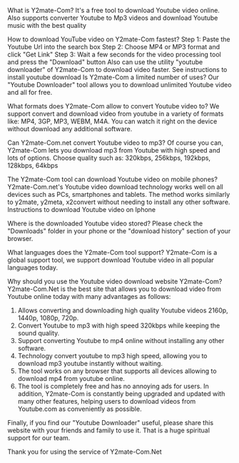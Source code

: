 What is Y2mate-Com?
It's a free tool to download Youtube video online. Also supports converter Youtube to Mp3 videos and download Youtube music with the best quality

How to download YouTube video on Y2mate-Com fastest?
Step 1: Paste the Youtube Url into the search box
Step 2: Choose MP4 or MP3 format and click "Get Link"
Step 3: Wait a few seconds for the video processing tool and press the "Download" button
Also can use the utility "youtube downloader" of Y2mate-Com to download video faster. See instructions to install youtube download
Is Y2mate-Com a limited number of uses?
Our "Youtube Downloader" tool allows you to download unlimited Youtube video and all for free.

What formats does Y2mate-Com allow to convert Youtube video to?
We support convert and download video from youtube in a variety of formats like: MP4, 3GP, MP3, WEBM, M4A. You can watch it right on the device without download any additional software.

Can Y2mate-Com.net convert Youtube video to mp3?
Of course you can, Y2mate-Com lets you download mp3 from Youtube with high speed and lots of options. Choose quality such as: 320kbps, 256kbps, 192kbps, 128kbps, 64kbps

The Y2mate-Com tool can download Youtube video on mobile phones?
Y2mate-Com.net's Youtube video download technology works well on all devices such as PCs, smartphones and tablets. The method works similarly to y2mate, y2meta, x2convert without needing to install any other software. Instructions to download Youtube video on Iphone

Where is the downloaded Youtube video stored?
Please check the "Downloads" folder in your phone or the "download history" section of your browser.

What languages ​​does the Y2mate-Com tool support?
Y2mate-Com is a global support tool, we support download Youtube video in all popular languages ​​today.

Why should you use the Youtube video download website Y2mate-Com?
Y2mate-Com.Net is the best site that allows you to download video from Youtube online today with many advantages as follows:

1. Allows converting and downloading high quality Youtube videos 2160p, 1440p, 1080p, 720p.
2. Convert Youtube to mp3 with high speed 320kbps while keeping the sound quality.
3. Support converting Youtube to mp4 online without installing any other software.
4. Technology convert youtube to mp3 high speed, allowing you to download mp3 youtube instantly without waiting.
5. The tool works on any browser that supports all devices allowing to download mp4 from youtube online.
6. The tool is completely free and has no annoying ads for users.
In addition, Y2mate-Com is constantly being upgraded and updated with many other features, helping users to download videos from Youtube.com as conveniently as possible.

Finally, if you find our "Youtube Downloader" useful, please share this website with your friends and family to use it. That is a huge spiritual support for our team.

Thank you for using the service of Y2mate-Com.Net

